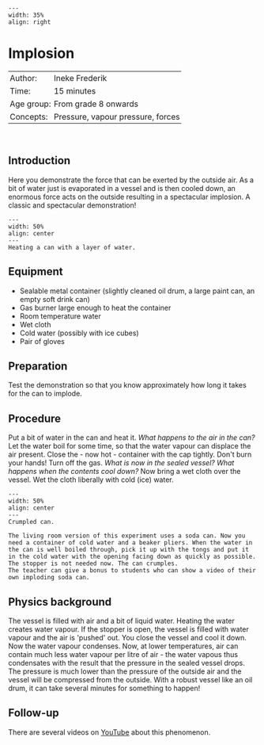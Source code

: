 ```{figure} ../../figures/checked.png
---
width: 35%
align: right
```
# Implosion

<table style="width: 100%; border-collapse: collapse; border: none;">
    <tr style="background-color: var(--background-color);">  
        <td style="text-align: left; padding: 3px; border: none; color: var(--text-color)">Author:</td>
        <td style="text-align: left; padding: 3px; border: none; color: var(--text-color)">Ineke Frederik</td>
    </tr>
    <tr style="background-color: var(--background-color);"> 
        <td style="text-align: left; padding: 3px; border: none; color: var(--text-color)">Time:</td>
        <td style="text-align: left; padding: 3px; border: none; color: var(--text-color)">15 minutes</td>
    </tr>
    <tr style="background-color: var(--background-color);"> 
        <td style="text-align: left; padding: 3px; border: none; color: var(--text-color)">Age group:</td>
        <td style="text-align: left; padding: 3px; border: none; color: var(--text-color)">From grade 8 onwards</td>
    </tr>
    <tr style="background-color: var(--background-color);"> 
        <td style="text-align: left; padding: 3px; border: none; color: var(--text-color)">Concepts:</td>
        <td style="text-align: left; padding: 3px; border: none; color: var(--text-color)">Pressure, vapour pressure, forces</td>
    </tr>
</table><br>

## Introduction
Here you demonstrate the force that can be exerted by the outside air. As a bit of water just is evaporated in a vessel and is then cooled down, an enormous force acts on the outside resulting in a spectacular implosion. A classic and spectacular demonstration! 


```{figure} demo98_figure1.JPG
---
width: 50%
align: center
---
Heating a can with a layer of water.
```

## Equipment
* Sealable metal container (slightly cleaned oil drum, a large paint can, an empty soft drink can)
* Gas burner large enough to heat the container
* Room temperature water
* Wet cloth
* Cold water (possibly with ice cubes)
* Pair of gloves

## Preparation
Test the demonstration so that you know approximately how long it takes for the can to implode. 

## Procedure
Put a bit of water in the can and heat it. *What happens to the air in the can?* Let the water boil for some time, so that the water vapour can displace the air present. Close the - now hot - container with the cap tightly. Don't burn your hands! Turn off the gas. *What is now in the sealed vessel? What happens when the contents cool down?* Now bring a wet cloth over the vessel. Wet the cloth liberally with cold (ice) water. 

```{figure} demo98_figure2.JPG
---
width: 50%
align: center
---
Crumpled can.
```

```{tip} 
The living room version of this experiment uses a soda can. Now you need a container of cold water and a beaker pliers. When the water in the can is well boiled through, pick it up with the tongs and put it in the cold water with the opening facing down as quickly as possible. The stopper is not needed now. The can crumples.
The teacher can give a bonus to students who can show a video of their own imploding soda can.
```

## Physics background
The vessel is filled with air and a bit of liquid water. Heating the water creates water vapour. If the stopper is open, the vessel is filled with water vapour and the air is 'pushed' out. You close the vessel and cool it down. Now the water vapour condenses. Now, at lower temperatures, air can contain much less water vapour per litre of air - the water vapous thus condensates with the result that the pressure in the sealed vessel drops. The pressure is much lower than the pressure of the outside air and the vessel will be compressed from the outside. With a robust vessel like an oil drum, it can take several minutes for something to happen!

## Follow-up
There are several videos on [YouTube](http://www.youtube.com/watch?v=c5_ho2sc0fc) about this phenomenon.

